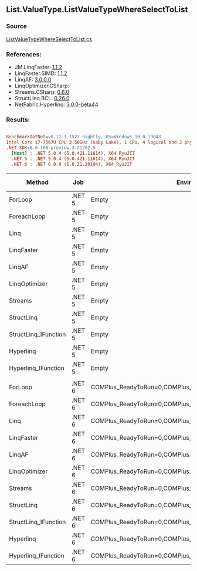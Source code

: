 ﻿## List.ValueType.ListValueTypeWhereSelectToList

### Source
[ListValueTypeWhereSelectToList.cs](../LinqBenchmarks/List/ValueType/ListValueTypeWhereSelectToList.cs)

### References:
- JM.LinqFaster: [1.1.2](https://www.nuget.org/packages/JM.LinqFaster/1.1.2)
- LinqFaster.SIMD: [1.1.2](https://www.nuget.org/packages/LinqFaster.SIMD/1.0.3)
- LinqAF: [3.0.0.0](https://www.nuget.org/packages/LinqAF/3.0.0.0)
- LinqOptimizer.CSharp: [](https://www.nuget.org/packages/LinqOptimizer.CSharp/)
- Streams.CSharp: [0.6.0](https://www.nuget.org/packages/Streams.CSharp/0.6.0)
- StructLinq.BCL: [0.26.0](https://www.nuget.org/packages/StructLinq/0.26.0)
- NetFabric.Hyperlinq: [3.0.0-beta44](https://www.nuget.org/packages/NetFabric.Hyperlinq/3.0.0-beta44)

### Results:
``` ini

BenchmarkDotNet=v0.12.1.1527-nightly, OS=Windows 10.0.19043
Intel Core i7-7567U CPU 3.50GHz (Kaby Lake), 1 CPU, 4 logical and 2 physical cores
.NET SDK=6.0.100-preview.3.21202.5
  [Host] : .NET 5.0.4 (5.0.421.11614), X64 RyuJIT
  .NET 5 : .NET 5.0.4 (5.0.421.11614), X64 RyuJIT
  .NET 6 : .NET 6.0.0 (6.0.21.20104), X64 RyuJIT


```
|               Method |    Job |                                                   EnvironmentVariables |  Runtime | Count |      Mean |     Error |    StdDev |    Median | Ratio | RatioSD |   Gen 0 |   Gen 1 | Gen 2 | Allocated |
|--------------------- |------- |----------------------------------------------------------------------- |--------- |------ |----------:|----------:|----------:|----------:|------:|--------:|--------:|--------:|------:|----------:|
|              ForLoop | .NET 5 |                                                                  Empty | .NET 5.0 |   100 |  1.317 μs | 0.0263 μs | 0.0707 μs |  1.285 μs |  1.00 |    0.00 |  3.8605 |       - |     - |      8 KB |
|          ForeachLoop | .NET 5 |                                                                  Empty | .NET 5.0 |   100 |  1.510 μs | 0.0165 μs | 0.0146 μs |  1.512 μs |  1.15 |    0.05 |  3.8605 |       - |     - |      8 KB |
|                 Linq | .NET 5 |                                                                  Empty | .NET 5.0 |   100 |  1.723 μs | 0.0345 μs | 0.0884 μs |  1.683 μs |  1.31 |    0.08 |  4.0436 |       - |     - |      8 KB |
|           LinqFaster | .NET 5 |                                                                  Empty | .NET 5.0 |   100 |  2.035 μs | 0.0386 μs | 0.0847 μs |  2.012 μs |  1.53 |    0.12 |  5.5389 |       - |     - |     11 KB |
|               LinqAF | .NET 5 |                                                                  Empty | .NET 5.0 |   100 |  3.071 μs | 0.0606 μs | 0.0648 μs |  3.067 μs |  2.30 |    0.12 |  3.8605 |       - |     - |      8 KB |
|        LinqOptimizer | .NET 5 |                                                                  Empty | .NET 5.0 |   100 | 70.201 μs | 2.1832 μs | 6.4371 μs | 66.045 μs | 53.79 |    3.09 | 63.9648 | 15.9912 |     - |    158 KB |
|              Streams | .NET 5 |                                                                  Empty | .NET 5.0 |   100 |  7.309 μs | 0.1451 μs | 0.3216 μs |  7.102 μs |  5.48 |    0.32 |  4.1199 |       - |     - |      8 KB |
|           StructLinq | .NET 5 |                                                                  Empty | .NET 5.0 |   100 |  1.398 μs | 0.0059 μs | 0.0049 μs |  1.398 μs |  1.07 |    0.04 |  1.7262 |       - |     - |      4 KB |
| StructLinq_IFunction | .NET 5 |                                                                  Empty | .NET 5.0 |   100 |  1.255 μs | 0.0252 μs | 0.0336 μs |  1.265 μs |  0.92 |    0.04 |  1.6766 |       - |     - |      3 KB |
|            Hyperlinq | .NET 5 |                                                                  Empty | .NET 5.0 |   100 |  1.594 μs | 0.0299 μs | 0.0293 μs |  1.582 μs |  1.20 |    0.04 |  1.6766 |       - |     - |      3 KB |
|  Hyperlinq_IFunction | .NET 5 |                                                                  Empty | .NET 5.0 |   100 |  1.428 μs | 0.0283 μs | 0.0367 μs |  1.436 μs |  1.05 |    0.05 |  1.6766 |       - |     - |      3 KB |
|                      |        |                                                                        |          |       |           |           |           |           |       |         |         |         |       |           |
|              ForLoop | .NET 6 | COMPlus_ReadyToRun=0,COMPlus_TC_QuickJitForLoops=1,COMPlus_TieredPGO=1 | .NET 6.0 |   100 |  1.311 μs | 0.0250 μs | 0.0221 μs |  1.310 μs |  1.00 |    0.00 |  3.8605 |       - |     - |      8 KB |
|          ForeachLoop | .NET 6 | COMPlus_ReadyToRun=0,COMPlus_TC_QuickJitForLoops=1,COMPlus_TieredPGO=1 | .NET 6.0 |   100 |  1.513 μs | 0.0213 μs | 0.0200 μs |  1.514 μs |  1.15 |    0.03 |  3.8605 |       - |     - |      8 KB |
|                 Linq | .NET 6 | COMPlus_ReadyToRun=0,COMPlus_TC_QuickJitForLoops=1,COMPlus_TieredPGO=1 | .NET 6.0 |   100 |  1.848 μs | 0.0174 μs | 0.0163 μs |  1.846 μs |  1.41 |    0.02 |  4.0436 |       - |     - |      8 KB |
|           LinqFaster | .NET 6 | COMPlus_ReadyToRun=0,COMPlus_TC_QuickJitForLoops=1,COMPlus_TieredPGO=1 | .NET 6.0 |   100 |  2.045 μs | 0.0390 μs | 0.0383 μs |  2.032 μs |  1.56 |    0.04 |  5.5389 |       - |     - |     11 KB |
|               LinqAF | .NET 6 | COMPlus_ReadyToRun=0,COMPlus_TC_QuickJitForLoops=1,COMPlus_TieredPGO=1 | .NET 6.0 |   100 |  3.050 μs | 0.0603 μs | 0.0593 μs |  3.022 μs |  2.33 |    0.04 |  3.8605 |       - |     - |      8 KB |
|        LinqOptimizer | .NET 6 | COMPlus_ReadyToRun=0,COMPlus_TC_QuickJitForLoops=1,COMPlus_TieredPGO=1 | .NET 6.0 |   100 | 64.185 μs | 2.2317 μs | 6.5101 μs | 59.637 μs | 54.94 |    2.90 | 57.9834 | 14.4653 |     - |    158 KB |
|              Streams | .NET 6 | COMPlus_ReadyToRun=0,COMPlus_TC_QuickJitForLoops=1,COMPlus_TieredPGO=1 | .NET 6.0 |   100 |  7.755 μs | 0.0519 μs | 0.0485 μs |  7.746 μs |  5.91 |    0.11 |  4.1199 |       - |     - |      8 KB |
|           StructLinq | .NET 6 | COMPlus_ReadyToRun=0,COMPlus_TC_QuickJitForLoops=1,COMPlus_TieredPGO=1 | .NET 6.0 |   100 |  1.402 μs | 0.0156 μs | 0.0146 μs |  1.396 μs |  1.07 |    0.02 |  1.7262 |       - |     - |      4 KB |
| StructLinq_IFunction | .NET 6 | COMPlus_ReadyToRun=0,COMPlus_TC_QuickJitForLoops=1,COMPlus_TieredPGO=1 | .NET 6.0 |   100 |  1.231 μs | 0.0172 μs | 0.0161 μs |  1.226 μs |  0.94 |    0.02 |  1.6766 |       - |     - |      3 KB |
|            Hyperlinq | .NET 6 | COMPlus_ReadyToRun=0,COMPlus_TC_QuickJitForLoops=1,COMPlus_TieredPGO=1 | .NET 6.0 |   100 |  1.910 μs | 0.0154 μs | 0.0144 μs |  1.910 μs |  1.46 |    0.03 |  1.6766 |       - |     - |      3 KB |
|  Hyperlinq_IFunction | .NET 6 | COMPlus_ReadyToRun=0,COMPlus_TC_QuickJitForLoops=1,COMPlus_TieredPGO=1 | .NET 6.0 |   100 |  1.395 μs | 0.0219 μs | 0.0205 μs |  1.396 μs |  1.06 |    0.02 |  1.6766 |       - |     - |      3 KB |
